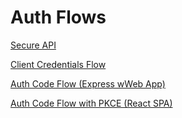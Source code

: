 # Auth Flows

[Secure API](api/README.md)

[Client Credentials Flow](client-credentials-flow/README.md)

[Auth Code Flow (Express wWeb App)](auth-code-flow/README.md)

[Auth Code Flow with PKCE (React SPA)](auth-code-flow-with-pkce/README.md)
